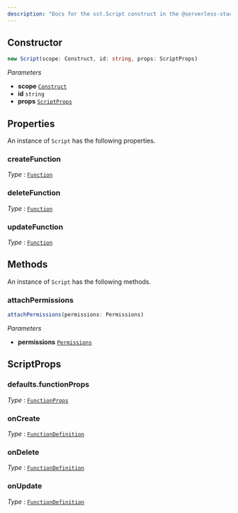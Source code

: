 ```yaml
---
description: "Docs for the sst.Script construct in the @serverless-stack/resources package"
---
```



## Constructor
```ts
new Script(scope: Construct, id: string, props: ScriptProps)
```
_Parameters_
- __scope__ [`Construct`](https://docs.aws.amazon.com/cdk/api/v2/docs/constructs.Construct.html)
- __id__ `string`
- __props__ [`ScriptProps`](#scriptprops)
## Properties
An instance of `Script` has the following properties.
### createFunction

_Type_ : [`Function`](Function)

### deleteFunction

_Type_ : [`Function`](Function)

### updateFunction

_Type_ : [`Function`](Function)

## Methods
An instance of `Script` has the following methods.
### attachPermissions

```ts
attachPermissions(permissions: Permissions)
```
_Parameters_
- __permissions__ [`Permissions`](Permissions)
## ScriptProps

### defaults.functionProps

_Type_ : [`FunctionProps`](FunctionProps)


### onCreate

_Type_ : [`FunctionDefinition`](FunctionDefinition)

### onDelete

_Type_ : [`FunctionDefinition`](FunctionDefinition)

### onUpdate

_Type_ : [`FunctionDefinition`](FunctionDefinition)




